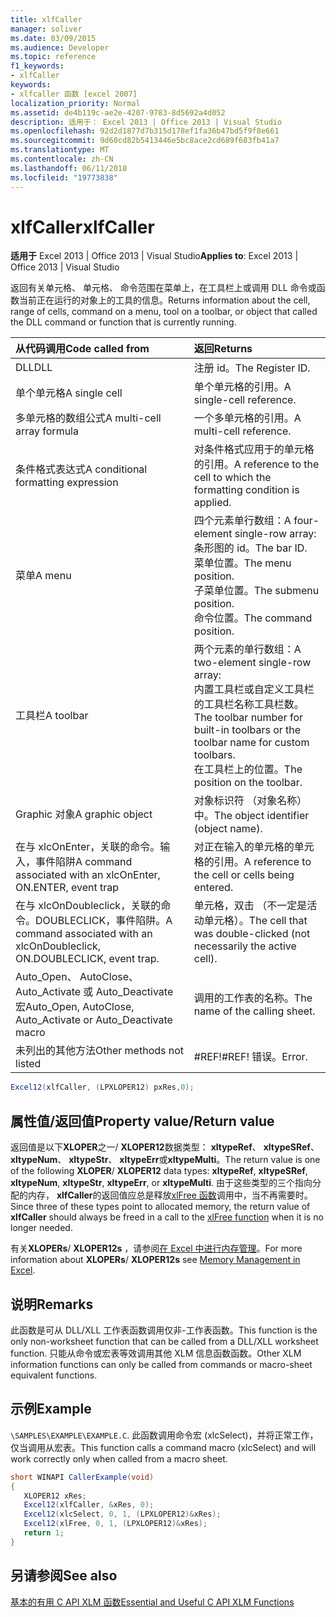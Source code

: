 ```yaml
---
title: xlfCaller
manager: soliver
ms.date: 03/09/2015
ms.audience: Developer
ms.topic: reference
f1_keywords:
- xlfCaller
keywords:
- xlfcaller 函数 [excel 2007]
localization_priority: Normal
ms.assetid: de4b119c-ae2e-4207-9783-8d5692a4d052
description: 适用于： Excel 2013 | Office 2013 | Visual Studio
ms.openlocfilehash: 92d2d1877d7b315d178ef1fa36b47bd5f9f8e661
ms.sourcegitcommit: 9d60cd82b5413446e5bc8ace2cd689f683fb41a7
ms.translationtype: MT
ms.contentlocale: zh-CN
ms.lasthandoff: 06/11/2018
ms.locfileid: "19773838"
---
```

# <a name="xlfcaller"></a><span data-ttu-id="c3dce-104">xlfCaller</span><span class="sxs-lookup"><span data-stu-id="c3dce-104">xlfCaller</span></span>

 <span data-ttu-id="c3dce-105">**适用于** Excel 2013 | Office 2013 | Visual Studio</span><span class="sxs-lookup"><span data-stu-id="c3dce-105">**Applies to**: Excel 2013 | Office 2013 | Visual Studio</span></span> 
  
<span data-ttu-id="c3dce-106">返回有关单元格、 单元格、 命令范围在菜单上，在工具栏上或调用 DLL 命令或函数当前正在运行的对象上的工具的信息。</span><span class="sxs-lookup"><span data-stu-id="c3dce-106">Returns information about the cell, range of cells, command on a menu, tool on a toolbar, or object that called the DLL command or function that is currently running.</span></span>
  
|<span data-ttu-id="c3dce-107">**从代码调用**</span><span class="sxs-lookup"><span data-stu-id="c3dce-107">**Code called from**</span></span>|<span data-ttu-id="c3dce-108">**返回**</span><span class="sxs-lookup"><span data-stu-id="c3dce-108">**Returns**</span></span>|
|:-----|:-----|
|<span data-ttu-id="c3dce-109">DLL</span><span class="sxs-lookup"><span data-stu-id="c3dce-109">DLL</span></span>  <br/> |<span data-ttu-id="c3dce-110">注册 id。</span><span class="sxs-lookup"><span data-stu-id="c3dce-110">The Register ID.</span></span>  <br/> |
|<span data-ttu-id="c3dce-111">单个单元格</span><span class="sxs-lookup"><span data-stu-id="c3dce-111">A single cell</span></span>  <br/> |<span data-ttu-id="c3dce-112">单个单元格的引用。</span><span class="sxs-lookup"><span data-stu-id="c3dce-112">A single-cell reference.</span></span>  <br/> |
|<span data-ttu-id="c3dce-113">多单元格的数组公式</span><span class="sxs-lookup"><span data-stu-id="c3dce-113">A multi-cell array formula</span></span>  <br/> |<span data-ttu-id="c3dce-114">一个多单元格的引用。</span><span class="sxs-lookup"><span data-stu-id="c3dce-114">A multi-cell reference.</span></span>  <br/> |
|<span data-ttu-id="c3dce-115">条件格式表达式</span><span class="sxs-lookup"><span data-stu-id="c3dce-115">A conditional formatting expression</span></span>  <br/> |<span data-ttu-id="c3dce-116">对条件格式应用于的单元格的引用。</span><span class="sxs-lookup"><span data-stu-id="c3dce-116">A reference to the cell to which the formatting condition is applied.</span></span>  <br/> |
|<span data-ttu-id="c3dce-117">菜单</span><span class="sxs-lookup"><span data-stu-id="c3dce-117">A menu</span></span>  <br/> | <span data-ttu-id="c3dce-118">四个元素单行数组：</span><span class="sxs-lookup"><span data-stu-id="c3dce-118">A four-element single-row array:</span></span>  <br/>  <span data-ttu-id="c3dce-119">条形图的 id。</span><span class="sxs-lookup"><span data-stu-id="c3dce-119">The bar ID.</span></span>  <br/>  <span data-ttu-id="c3dce-120">菜单位置。</span><span class="sxs-lookup"><span data-stu-id="c3dce-120">The menu position.</span></span>  <br/>  <span data-ttu-id="c3dce-121">子菜单位置。</span><span class="sxs-lookup"><span data-stu-id="c3dce-121">The submenu position.</span></span>  <br/>  <span data-ttu-id="c3dce-122">命令位置。</span><span class="sxs-lookup"><span data-stu-id="c3dce-122">The command position.</span></span>  <br/> |
|<span data-ttu-id="c3dce-123">工具栏</span><span class="sxs-lookup"><span data-stu-id="c3dce-123">A toolbar</span></span>  <br/> | <span data-ttu-id="c3dce-124">两个元素的单行数组：</span><span class="sxs-lookup"><span data-stu-id="c3dce-124">A two-element single-row array:</span></span>  <br/>  <span data-ttu-id="c3dce-125">内置工具栏或自定义工具栏的工具栏名称工具栏数。</span><span class="sxs-lookup"><span data-stu-id="c3dce-125">The toolbar number for built-in toolbars or the toolbar name for custom toolbars.</span></span>  <br/>  <span data-ttu-id="c3dce-126">在工具栏上的位置。</span><span class="sxs-lookup"><span data-stu-id="c3dce-126">The position on the toolbar.</span></span>  <br/> |
|<span data-ttu-id="c3dce-127">Graphic 对象</span><span class="sxs-lookup"><span data-stu-id="c3dce-127">A graphic object</span></span>  <br/> |<span data-ttu-id="c3dce-128">对象标识符 （对象名称） 中。</span><span class="sxs-lookup"><span data-stu-id="c3dce-128">The object identifier (object name).</span></span>  <br/> |
|<span data-ttu-id="c3dce-129">在与 xlcOnEnter，关联的命令。输入，事件陷阱</span><span class="sxs-lookup"><span data-stu-id="c3dce-129">A command associated with an xlcOnEnter, ON.ENTER, event trap</span></span>  <br/> |<span data-ttu-id="c3dce-130">对正在输入的单元格的单元格的引用。</span><span class="sxs-lookup"><span data-stu-id="c3dce-130">A reference to the cell or cells being entered.</span></span>  <br/> |
|<span data-ttu-id="c3dce-131">在与 xlcOnDoubleclick，关联的命令。DOUBLECLICK，事件陷阱。</span><span class="sxs-lookup"><span data-stu-id="c3dce-131">A command associated with an xlcOnDoubleclick, ON.DOUBLECLICK, event trap.</span></span>  <br/> |<span data-ttu-id="c3dce-132">单元格，双击 （不一定是活动单元格）。</span><span class="sxs-lookup"><span data-stu-id="c3dce-132">The cell that was double-clicked (not necessarily the active cell).</span></span>  <br/> |
|<span data-ttu-id="c3dce-133">Auto_Open、 AutoClose、 Auto_Activate 或 Auto_Deactivate 宏</span><span class="sxs-lookup"><span data-stu-id="c3dce-133">Auto_Open, AutoClose, Auto_Activate or Auto_Deactivate macro</span></span>  <br/> |<span data-ttu-id="c3dce-134">调用的工作表的名称。</span><span class="sxs-lookup"><span data-stu-id="c3dce-134">The name of the calling sheet.</span></span>  <br/> |
|<span data-ttu-id="c3dce-135">未列出的其他方法</span><span class="sxs-lookup"><span data-stu-id="c3dce-135">Other methods not listed</span></span>  <br/> |<span data-ttu-id="c3dce-136">#REF!</span><span class="sxs-lookup"><span data-stu-id="c3dce-136">#REF!</span></span> <span data-ttu-id="c3dce-137">错误。</span><span class="sxs-lookup"><span data-stu-id="c3dce-137">Error.</span></span>  <br/> |
   
```cs
Excel12(xlfCaller, (LPXLOPER12) pxRes,0);
```

## <a name="property-valuereturn-value"></a><span data-ttu-id="c3dce-138">属性值/返回值</span><span class="sxs-lookup"><span data-stu-id="c3dce-138">Property value/Return value</span></span>

<span data-ttu-id="c3dce-139">返回值是以下**XLOPER**之一/ **XLOPER12**数据类型： **xltypeRef**、 **xltypeSRef**、 **xltypeNum**、 **xltypeStr**、 **xltypeErr**或**xltypeMulti**。</span><span class="sxs-lookup"><span data-stu-id="c3dce-139">The return value is one of the following **XLOPER**/ **XLOPER12** data types: **xltypeRef**, **xltypeSRef**, **xltypeNum**, **xltypeStr**, **xltypeErr**, or **xltypeMulti**.</span></span> <span data-ttu-id="c3dce-140">由于这些类型的三个指向分配的内存， **xlfCaller**的返回值应总是释放[xlFree 函数](xlfree.md)调用中，当不再需要时。</span><span class="sxs-lookup"><span data-stu-id="c3dce-140">Since three of these types point to allocated memory, the return value of **xlfCaller** should always be freed in a call to the [xlFree function](xlfree.md) when it is no longer needed.</span></span> 
  
<span data-ttu-id="c3dce-141">有关**XLOPERs**/ **XLOPER12s** ，请参阅[在 Excel 中进行内存管理](memory-management-in-excel.md)。</span><span class="sxs-lookup"><span data-stu-id="c3dce-141">For more information about **XLOPERs**/ **XLOPER12s** see [Memory Management in Excel](memory-management-in-excel.md).</span></span>
  
## <a name="remarks"></a><span data-ttu-id="c3dce-142">说明</span><span class="sxs-lookup"><span data-stu-id="c3dce-142">Remarks</span></span>

<span data-ttu-id="c3dce-143">此函数是可从 DLL/XLL 工作表函数调用仅非-工作表函数。</span><span class="sxs-lookup"><span data-stu-id="c3dce-143">This function is the only non-worksheet function that can be called from a DLL/XLL worksheet function.</span></span> <span data-ttu-id="c3dce-144">只能从命令或宏表等效调用其他 XLM 信息函数函数。</span><span class="sxs-lookup"><span data-stu-id="c3dce-144">Other XLM information functions can only be called from commands or macro-sheet equivalent functions.</span></span>
  
## <a name="example"></a><span data-ttu-id="c3dce-145">示例</span><span class="sxs-lookup"><span data-stu-id="c3dce-145">Example</span></span>

 <span data-ttu-id="c3dce-146">`\SAMPLES\EXAMPLE\EXAMPLE.C`.</span><span class="sxs-lookup"><span data-stu-id="c3dce-146"></span></span> <span data-ttu-id="c3dce-147">此函数调用命令宏 (xlcSelect)，并将正常工作，仅当调用从宏表。</span><span class="sxs-lookup"><span data-stu-id="c3dce-147">This function calls a command macro (xlcSelect) and will work correctly only when called from a macro sheet.</span></span>
  
```cs
short WINAPI CallerExample(void)
{
   XLOPER12 xRes;
   Excel12(xlfCaller, &xRes, 0);
   Excel12(xlcSelect, 0, 1, (LPXLOPER12)&xRes);
   Excel12(xlFree, 0, 1, (LPXLOPER12)&xRes);
   return 1;
}
```

## <a name="see-also"></a><span data-ttu-id="c3dce-148">另请参阅</span><span class="sxs-lookup"><span data-stu-id="c3dce-148">See also</span></span>



[<span data-ttu-id="c3dce-149">基本的有用 C API XLM 函数</span><span class="sxs-lookup"><span data-stu-id="c3dce-149">Essential and Useful C API XLM Functions</span></span>](essential-and-useful-c-api-xlm-functions.md)


